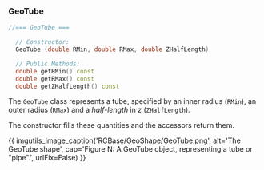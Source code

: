 
### GeoTube

```cpp
//=== GeoTube ===

  // Constructor:
  GeoTube (double RMin, double RMax, double ZHalfLength)

  // Public Methods:
  double getRMin() const
  double getRMax() const
  double getZHalfLength() const
```

The `GeoTube` class represents a tube, specified by an inner radius (`RMin`), an outer radius (`RMax`) and a *half-length* in $z$ (`ZHalfLength`).  

The constructor fills these quantities and the accessors return them.



{{ imgutils_image_caption('RCBase/GeoShape/GeoTube.png', 
   alt='The GeoTube shape', 
   cap='Figure N: A GeoTube object, representing a tube or "pipe".',
   urlFix=False) 
}}




